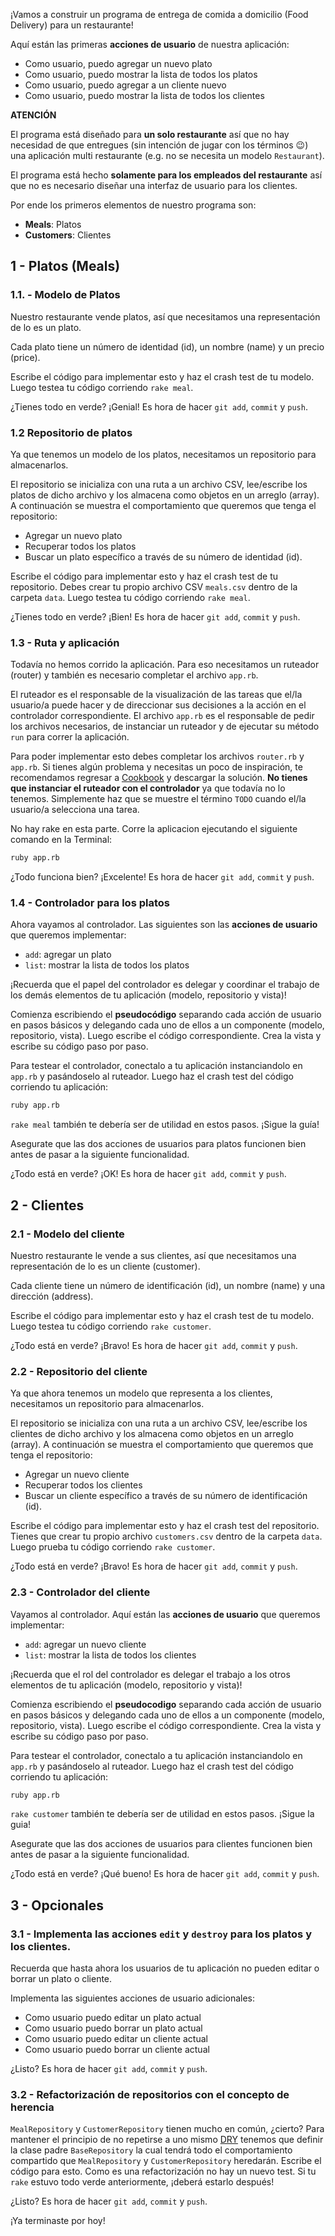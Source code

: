 ¡Vamos a construir un programa de entrega de comida a domicilio (Food Delivery) para un restaurante!

Aquí están las primeras **acciones de usuario** de nuestra aplicación:

- Como usuario, puedo agregar un nuevo plato
- Como usuario, puedo mostrar la lista de todos los platos
- Como usuario, puedo agregar a un cliente nuevo
- Como usuario, puedo mostrar la lista de todos los clientes

**ATENCIÓN**

El programa está diseñado para **un solo restaurante** así que no hay necesidad de que entregues (sin intención de jugar con los términos 😉) una aplicación multi restaurante (e.g. no se necesita un modelo `Restaurant`).

El programa está hecho **solamente para los empleados del restaurante** así que no es necesario diseñar una interfaz de usuario para los clientes.

Por ende los primeros elementos de nuestro programa son:
- **Meals**: Platos
- **Customers**: Clientes

## 1 - Platos (Meals)

### 1.1. - Modelo de Platos

Nuestro restaurante vende platos, así que necesitamos una representación de lo es un plato.

Cada plato tiene un número de identidad (id), un nombre (name) y un precio (price).

Escribe el código para implementar esto y haz el crash test de tu modelo. Luego testea tu código corriendo `rake meal`.

¿Tienes todo en verde? ¡Genial! Es hora de hacer `git add`, `commit` y `push`.

### 1.2 Repositorio de platos

Ya que tenemos un modelo de los platos, necesitamos un repositorio para almacenarlos.

El repositorio se inicializa con una ruta a un archivo CSV, lee/escribe los platos de dicho archivo y los almacena como objetos en un arreglo (array). A continuación se muestra el comportamiento que queremos que tenga el repositorio:
- Agregar un nuevo plato
- Recuperar todos los platos
- Buscar un plato específico a través de su número de identidad (id).

Escribe el código para implementar esto y haz el crash test de tu repositorio. Debes crear tu propio archivo CSV `meals.csv` dentro de la carpeta `data`. Luego testea tu código corriendo `rake meal`.

¿Tienes todo en verde? ¡Bien! Es hora de hacer `git add`, `commit` y `push`.

### 1.3 - Ruta y aplicación

 Todavía no hemos corrido la aplicación. Para eso necesitamos un ruteador (router) y también es necesario completar el archivo `app.rb`.

El ruteador es el responsable de la visualización de las tareas que el/la usuario/a puede hacer y de direccionar sus decisiones a la acción en el controlador correspondiente. El archivo `app.rb` es el responsable de pedir los archivos necesarios, de instanciar un ruteador y de ejecutar su método `run` para correr la aplicación.

Para poder implementar esto debes completar los archivos `router.rb` y `app.rb`. Si tienes algún problema y necesitas un poco de inspiración, te recomendamos regresar a [Cookbook](https://kitt.lewagon.com/camps/<user.batch_slug>/challenges?path=02-OOP%2F03-Cookbook%2F02-Cookbook) y descargar la solución. **No tienes que instanciar el ruteador con el controlador** ya que todavía no lo tenemos. Simplemente haz que se muestre el término `TODO` cuando el/la usuario/a selecciona una tarea.

No hay rake en esta parte. Corre la aplicacion ejecutando el siguiente comando en la Terminal:

```bash
ruby app.rb
```

¿Todo funciona bien? ¡Excelente! Es hora de hacer `git add`, `commit` y `push`.

### 1.4 - Controlador para los platos

Ahora vayamos al controlador. Las siguientes son las **acciones de usuario** que queremos implementar:
- `add`: agregar un plato
- `list`: mostrar la lista de todos los platos

¡Recuerda que el papel del controlador es delegar y coordinar el trabajo de los demás elementos de tu aplicación (modelo, repositorio y vista)!

Comienza escribiendo el **pseudocódigo** separando cada acción de usuario en pasos básicos y delegando cada uno de ellos a un componente (modelo, repositorio, vista). Luego escribe el código correspondiente. Crea la vista y escribe su código paso por paso.

Para testear el controlador, conectalo a tu aplicación instanciandolo en `app.rb` y pasándoselo al ruteador. Luego haz el crash test del código corriendo tu aplicación:

```bash
ruby app.rb
```

`rake meal` también te debería ser de utilidad en estos pasos. ¡Sigue la guía!

Asegurate que las dos acciones de usuarios para platos funcionen bien antes de pasar a la siguiente funcionalidad.

¿Todo está en verde? ¡OK! Es hora de hacer `git add`, `commit` y `push`.

## 2 - Clientes

### 2.1 - Modelo del cliente

Nuestro restaurante le vende a sus clientes,  así que necesitamos una representación de lo es un cliente (customer).

Cada cliente tiene un número de identificación (id), un nombre (name) y una dirección (address).

Escribe el código para implementar esto y haz el crash test de tu modelo. Luego testea tu código corriendo `rake customer`.

¿Todo está en verde? ¡Bravo! Es hora de hacer `git add`, `commit` y `push`.

### 2.2 - Repositorio del cliente

Ya que ahora tenemos un modelo que representa a los clientes, necesitamos un repositorio para almacenarlos.

El repositorio se inicializa con una ruta a un archivo CSV, lee/escribe los clientes de dicho archivo y los almacena como objetos en un arreglo (array). A continuación se muestra el comportamiento que queremos que tenga el repositorio:
- Agregar un nuevo cliente
- Recuperar todos los clientes
- Buscar un cliente específico a través de su número de identificación (id).

Escribe el código para implementar esto y haz el crash test del repositorio. Tienes que crear tu propio archivo `customers.csv`  dentro de la carpeta `data`. Luego prueba tu código corriendo `rake customer`.

¿Todo está en verde? ¡Bravo! Es hora de hacer `git add`, `commit` y `push`.

### 2.3 - Controlador del cliente

Vayamos al controlador. Aquí están las **acciones de usuario** que queremos implementar:
- `add`: agregar un nuevo cliente
- `list`: mostrar la lista de todos los clientes

¡Recuerda que el rol del controlador es delegar el trabajo a los otros elementos de tu aplicación (modelo, repositorio y vista)!

Comienza escribiendo el **pseudocodigo** separando cada acción de usuario en pasos básicos y delegando cada uno de ellos a un componente (modelo, repositorio, vista). Luego escribe el código correspondiente. Crea la vista y escribe su código paso por paso.

Para testear el controlador, conectalo a tu aplicación instanciandolo en `app.rb` y pasándoselo al ruteador. Luego haz el crash test del código corriendo tu aplicación:

```bash
ruby app.rb
```

`rake customer` también te debería ser de utilidad en estos pasos. ¡Sigue la guia!

Asegurate que las dos acciones de usuarios para clientes funcionen bien antes de pasar a la siguiente funcionalidad.

¿Todo está en verde? ¡Qué bueno! Es hora de hacer `git add`, `commit` y `push`.

## 3 - Opcionales

### 3.1 - Implementa las acciones `edit` y `destroy` para los platos y los clientes.

Recuerda que hasta ahora los usuarios de tu aplicación no pueden editar o borrar un plato o cliente.

Implementa las siguientes acciones de usuario adicionales:
- Como usuario puedo editar un plato actual
- Como usuario puedo borrar un plato actual
- Como usuario puedo editar un cliente actual
- Como usuario puedo borrar un cliente actual

¿Listo? Es hora de hacer `git add`, `commit` y `push`.

### 3.2 - Refactorización de repositorios con el concepto de  herencia

`MealRepository` y `CustomerRepository` tienen mucho en común, ¿cierto? Para mantener el principio de no repetirse a uno mismo [DRY](https://en.wikipedia.org/wiki/Don%27t_repeat_yourself) tenemos que definir la clase padre `BaseRepository` la cual tendrá todo el comportamiento compartido que `MealRepository` y `CustomerRepository` heredarán.
Escribe el código para esto. Como es una refactorización no hay un nuevo test. Si tu `rake` estuvo todo verde anteriormente, ¡deberá estarlo después!

¿Listo? Es hora de hacer `git add`, `commit` y `push`.

¡Ya terminaste por hoy!
